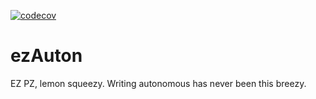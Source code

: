[![codecov](https://codecov.io/gh/Team-2502/ezAuton/branch/master/graph/badge.svg?token=mDoht49dKM)](https://codecov.io/gh/Team-2502/ezAuton)
# ezAuton
EZ PZ, lemon squeezy. Writing autonomous has never been this breezy.
